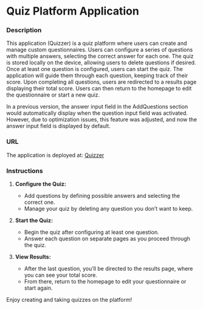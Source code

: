 # Quiz Platform Application

### Description

This application (Quizzer) is a quiz platform where users can create and manage custom questionnaires. Users can configure a series of questions with multiple answers, selecting the correct answer for each one. The quiz is stored locally on the device, allowing users to delete questions if desired. Once at least one question is configured, users can start the quiz. The application will guide them through each question, keeping track of their score. Upon completing all questions, users are redirected to a results page displaying their total score. Users can then return to the homepage to edit the questionnaire or start a new quiz.

In a previous version, the answer input field in the AddQuestions section would automatically display when the question input field was activated. However, due to optimization issues, this feature was adjusted, and now the answer input field is displayed by default.

### URL

The application is deployed at: [Quizzer](https://quizzer-smoky.vercel.app/)

### Instructions

1. **Configure the Quiz:**

   - Add questions by defining possible answers and selecting the correct one.
   - Manage your quiz by deleting any question you don’t want to keep.

2. **Start the Quiz:**

   - Begin the quiz after configuring at least one question.
   - Answer each question on separate pages as you proceed through the quiz.

3. **View Results:**
   - After the last question, you’ll be directed to the results page, where you can see your total score.
   - From there, return to the homepage to edit your questionnaire or start again.

Enjoy creating and taking quizzes on the platform!
